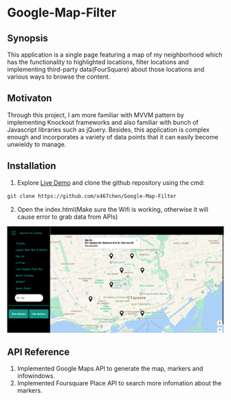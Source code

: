 # Google-Map-Filter

## Synopsis
This application is a single page featuring a map of my neighborhood which has the functionality to highlighted locations, filter locations and implementing third-party data(FourSquare) about those locations and various ways to browse the content.


## Motivaton
Through this project, I am more familiar with MVVM pattern by implementing Knockout frameworks and also familiar with bunch of Javascript libraries such as jQuery. Besides, this application is complex enough and incorporates a variety of data points that it can easily become unwieldy to manage. 

## Installation
1. Explore [Live Demo](https://x467chen.github.io/Google-Map-Filter/) and clone the github repository using the cmd:
``` xml
git clone https://github.com/x467chen/Google-Map-Filter
```
2. Open the index.html(Make sure the Wifi is working, otherwise it will cause error to grab data from APIs)

![Alt text](https://github.com/x467chen/Google-Map-Filter/blob/master/demo/demo.jpg "Optional title")

## API Reference
1. Implemented Google Maps API to generate the map, markers and infowindows. 
2. Implemented Foursquare Place API to search more infomation about the markers.

